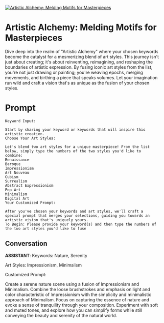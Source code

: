 
[![Artistic Alchemy: Melding Motifs for Masterpieces](https://flow-prompt-covers.s3.us-west-1.amazonaws.com/icon/Flat/i13.png)]()
# Artistic Alchemy: Melding Motifs for Masterpieces 
Dive deep into the realm of "Artistic Alchemy" where your chosen keywords become the catalyst for a mesmerizing blend of art styles. This journey isn't just about creating; it's about reinventing, reimagining, and reshaping the boundaries of artistic expression. By fusing iconic art styles from the list, you're not just drawing or painting; you're weaving epochs, merging movements, and birthing a piece that speaks volumes. Let your imagination run wild and craft a vision that's as unique as the fusion of your chosen styles.

# Prompt

```
Keyword Input:

Start by sharing your keyword or keywords that will inspire this artistic creation.
Choose Your Art Styles:

Let's blend two art styles for a unique masterpiece! From the list below, simply type the numbers of the two styles you'd like to combine:
Renaissance
Baroque
Impressionism
Art Nouveau
Cubism
Surrealism
Abstract Expressionism
Pop Art
Minimalism
Digital Art
Your Customized Prompt:

After you've chosen your keywords and art styles, we'll craft a special prompt that merges your selections, guiding you towards an artistic vision that's uniquely yours.
To Begin: Please provide your keyword(s) and then type the numbers of the two art styles you'd like to fuse
```

## Conversation

**ASSISTANT**: Keywords: Nature, Serenity

Art Styles: Impressionism, Minimalism



Customized Prompt: 

Create a serene nature scene using a fusion of Impressionism and Minimalism. Combine the loose brushstrokes and emphasis on light and color characteristic of Impressionism with the simplicity and minimalistic approach of Minimalism. Focus on capturing the essence of nature and evoke a sense of tranquility through your composition. Experiment with soft and muted tones, and explore how you can simplify forms while still conveying the beauty and serenity of the natural world.


